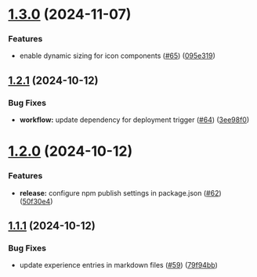 # [1.3.0](https://github.com/codigo/mau-web/compare/v1.2.1...v1.3.0) (2024-11-07)


### Features

* enable dynamic sizing for icon components ([#65](https://github.com/codigo/mau-web/issues/65)) ([095e319](https://github.com/codigo/mau-web/commit/095e31972110833dd09f0dc2642deb83781d48a1))

## [1.2.1](https://github.com/codigo/mau-web/compare/v1.2.0...v1.2.1) (2024-10-12)

### Bug Fixes

- **workflow:** update dependency for deployment trigger ([#64](https://github.com/codigo/mau-web/issues/64)) ([3ee98f0](https://github.com/codigo/mau-web/commit/3ee98f03abaef9b27961520199b3086716b2b530))

# [1.2.0](https://github.com/codigo/mau-web/compare/v1.1.1...v1.2.0) (2024-10-12)

### Features

- **release:** configure npm publish settings in package.json ([#62](https://github.com/codigo/mau-web/issues/62)) ([50f30e4](https://github.com/codigo/mau-web/commit/50f30e490aa65d49c7577a2f1dd55cffe0fb9e88))

## [1.1.1](https://github.com/codigo/mau-web/compare/v1.1.0...v1.1.1) (2024-10-12)

### Bug Fixes

- update experience entries in markdown files ([#59](https://github.com/codigo/mau-web/issues/59)) ([79f94bb](https://github.com/codigo/mau-web/commit/79f94bbec708360648dfa6df67ae07c8fe756137))
